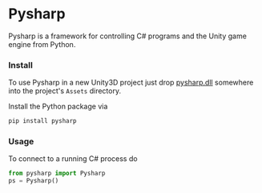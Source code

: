 # Pysharp
Pysharp is a framework for controlling C# programs and the Unity game engine from Python.

### Install
To use Pysharp in a new Unity3D project just drop [pysharp.dll](https://github.com/rmst/pysharp/raw/main/pysharp.dll) somewhere into the project's `Assets` directory.

Install the Python package via
```bash
pip install pysharp
```

### Usage
To connect to a running C# process do
```python
from pysharp import Pysharp
ps = Pysharp()
```

